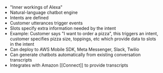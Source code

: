 - "Inner workings of Alexa"
- Natural-language chatbot engine
- Intents are defined
- Customer utterances trigger events
- Slots specify extra information needed by the intent
- Example: Customer says "I want to order a pizza", this triggers an intent, customer specifies pizza size, toppings, etc which provide data to slots in the intent
- Can deploy to AWS Mobile SDK, Meta Messenger, Slack, Twilio
- Can generate chatbots automatically from existing conversation transcripts
- Integrates with Amazon [[Connect]] to provide transcripts